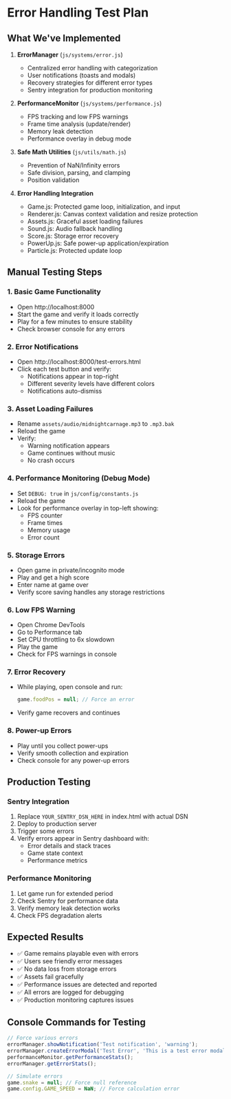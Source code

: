 # Error Handling Test Plan

## What We've Implemented

1. **ErrorManager** (`js/systems/error.js`)
   - Centralized error handling with categorization
   - User notifications (toasts and modals)
   - Recovery strategies for different error types
   - Sentry integration for production monitoring

2. **PerformanceMonitor** (`js/systems/performance.js`)
   - FPS tracking and low FPS warnings
   - Frame time analysis (update/render)
   - Memory leak detection
   - Performance overlay in debug mode

3. **Safe Math Utilities** (`js/utils/math.js`)
   - Prevention of NaN/Infinity errors
   - Safe division, parsing, and clamping
   - Position validation

4. **Error Handling Integration**
   - Game.js: Protected game loop, initialization, and input
   - Renderer.js: Canvas context validation and resize protection
   - Assets.js: Graceful asset loading failures
   - Sound.js: Audio fallback handling
   - Score.js: Storage error recovery
   - PowerUp.js: Safe power-up application/expiration
   - Particle.js: Protected update loop

## Manual Testing Steps

### 1. Basic Game Functionality
- Open http://localhost:8000
- Start the game and verify it loads correctly
- Play for a few minutes to ensure stability
- Check browser console for any errors

### 2. Error Notifications
- Open http://localhost:8000/test-errors.html
- Click each test button and verify:
  - Notifications appear in top-right
  - Different severity levels have different colors
  - Notifications auto-dismiss

### 3. Asset Loading Failures
- Rename `assets/audio/midnightcarnage.mp3` to `.mp3.bak`
- Reload the game
- Verify:
  - Warning notification appears
  - Game continues without music
  - No crash occurs

### 4. Performance Monitoring (Debug Mode)
- Set `DEBUG: true` in `js/config/constants.js`
- Reload the game
- Look for performance overlay in top-left showing:
  - FPS counter
  - Frame times
  - Memory usage
  - Error count

### 5. Storage Errors
- Open game in private/incognito mode
- Play and get a high score
- Enter name at game over
- Verify score saving handles any storage restrictions

### 6. Low FPS Warning
- Open Chrome DevTools
- Go to Performance tab
- Set CPU throttling to 6x slowdown
- Play the game
- Check for FPS warnings in console

### 7. Error Recovery
- While playing, open console and run:
  ```javascript
  game.foodPos = null; // Force an error
  ```
- Verify game recovers and continues

### 8. Power-up Errors
- Play until you collect power-ups
- Verify smooth collection and expiration
- Check console for any power-up errors

## Production Testing

### Sentry Integration
1. Replace `YOUR_SENTRY_DSN_HERE` in index.html with actual DSN
2. Deploy to production server
3. Trigger some errors
4. Verify errors appear in Sentry dashboard with:
   - Error details and stack traces
   - Game state context
   - Performance metrics

### Performance Monitoring
1. Let game run for extended period
2. Check Sentry for performance data
3. Verify memory leak detection works
4. Check FPS degradation alerts

## Expected Results

- ✅ Game remains playable even with errors
- ✅ Users see friendly error messages
- ✅ No data loss from storage errors
- ✅ Assets fail gracefully
- ✅ Performance issues are detected and reported
- ✅ All errors are logged for debugging
- ✅ Production monitoring captures issues

## Console Commands for Testing

```javascript
// Force various errors
errorManager.showNotification('Test notification', 'warning');
errorManager.createErrorModal('Test Error', 'This is a test error modal');
performanceMonitor.getPerformanceStats();
errorManager.getErrorStats();

// Simulate errors
game.snake = null; // Force null reference
game.config.GAME_SPEED = NaN; // Force calculation error
```